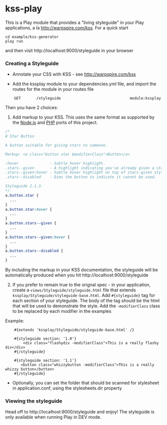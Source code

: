 kss-play
=======

This is a Play module that provides a "living styleguide" in your Play applications, a la http://warpspire.com/kss.  For a 
quick start

```
cd example/kss-generator
play run
```

and then visit http://localhost:9000/styleguide in your browser

### Creating a Styleguide

* Annotate your CSS with KSS - see http://warpspire.com/kss



* Add the kssplay module to your dependencies.yml file, and import the routes for the module in your routes file
    
```
    GET		  /styleguide								module:kssplay
```

Then you have 2 choices:

1) Add markup to your KSS.  This uses the same format as supported by the [Node.js](https://github.com/hughsk/kss-node)
and [PHP](https://github.com/scaninc/kss-php) ports of this project. 

```css
/*
# Star Button

A button suitable for giving stars to someone.

Markup: <a class="button star $modifierClass">Button</a>

:hover              - Subtle hover highlight.
.stars--given       - A highlight indicating you've already given a star.
.stars--given:hover - Subtle hover highlight on top of stars-given styling.
.stars--disabled    - Dims the button to indicate it cannot be used.

Styleguide 2.1.3.
*/
a.button.star {
  ...
}
a.button.star:hover {
  ...
}
a.button.stars--given {
  ...
}
a.button.stars--given:hover {
  ...
}
a.button.stars--disabled {
  ...
}
```   

By including the markup in your KSS documentation, the styleguide will be automatically produced when you hit http://localhost:9000/styleguide

2) If you prefer to remain true to the orignal spec - in your application, create a `views/Styleguide/styleguide.html` file that extends `kssplay/Styleguide/styleguide-base.html`. Add `#{styleguide}`
  tag for each section of your styleguide.  The body of the tag should be the html that will be used to demonstrate the style. 
  Add the `-modifierClass` class to be replaced by each modifier in the examples
  
Example:
   
```
    #{extends 'kssplay/Styleguide/styleguide-base.html' /}
  
    #{styleguide section: '1.0'}
        <div class="flashydiv -modifierClass">This is a really flashy div</div>
    #{/styleguide}
    
    #{styleguide section: '1.1'}
       <button class="whizzybutton -modifierClass">This is a really whizzy button</button>
    #{/styleguide}
```

* Optionally, you can set the folder that should be scanned for stylesheet in application.conf, using the stylesheets.dir property

### Viewing the styleguide

Head off to http://localhost:9000/styleguide and enjoy!  The styleguide is only available when running Play in DEV mode.
